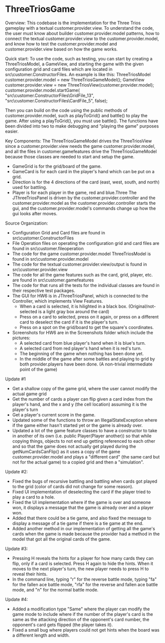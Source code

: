 # ThreeTriosGame

Overview:
This codebase is the implementation for the Three Trios gameplay with a textual customer.provider.view. To understand the code, the user must know about builder customer.provider.model patterns, how to connect the textual customer.provider.view to the customer.provider.model, and know how to test the customer.provider.model and customer.provider.view based on how the game works.

Quick start:
To use the code, such as testing, you can start by creating a ThreeTriosModel, a GameView, and starting the game with the given configuration grid and card files which are located in src\\customer.ConstructorFiles. 
An example is like this:
ThreeTriosModel customer.provider.model = new ThreeTriosGameModel();
    GameView customer.provider.view = new ThreeTriosView(customer.provider.model);
    customer.provider.model.startGame(
            "src\\customer.ConstructorFiles\\GridFile_13",
            "src\\customer.ConstructorFiles\\CardFile_5",
            false);

Then you can build on the code using the public methods of customer.provider.model, such as playToGrid() and battle() to play the game. After using a playToGrid(), you must use battle(). The functions have been divided into two to make debugging and "playing the game" purposes easier.


Key Components:
The ThreeTriosGameModel drives the ThreeTriosView since a customer.provider.view needs the game customer.provider.model,
 and all the files in customer.gamefeatures drive the ThreeTriosGameModel because those classes are needed to start and setup the game.
- GameGrid is for the grid/board of the game.
- GameCard is for each card in the player's hand which can be put on a grid.
- Direction is for the 4 directions of the card (east, west, south, and north) used for battling.
- Player is for each player in the game, red and blue.Three
  The JThreeTriosPanel is driven by the customer.provider.controller and the
  customer.provider.model as the customer.provider.controller starts the gui, and the customer.provider.model's commands
  change up how the gui looks after moves.


Source Organization:
- Configuration Grid and Card files are found in src\\customer.ConstructorFiles
- File Operation files on operating the configuration grid and card files are found in src\\customer.fileoperation
- The code for the game customer.provider.model ThreeTriosModel is found in src\\customer.provider.model
- The code for the textual customer.provider.view/output is found in src\\customer.provider.view
- The code for all the game features such as the card, grid, player, etc. are found in src\\customer.gamefeatures
- The code for that runs all the tests for the individual classes are found in their respective test packages.
- The GUI for HW6 is in JThreeTriosPanel, which is connected to the Controller, which implements View Features.
    - When a card is selected, it is hilighted in a black box. (Original/not-selected is a light gray box around the card)
    - Press on a card to selected, press on it again, or press on a different card to deselect the card if it is the
    player's turn.
    - Press on a spot on the grid/board to get the square's coordinates.
- Screenshots for HW6 are in the Screenshots folder which include the pictures:
    - A selected card from blue player's hand when it is blue's turn.
    - A selected card from red player's hand when it is red's turn.
    - The beginning of the game when nothing has been done yet.
    - In the middle of the game after some battles and playing to grid by both provider.players have been done.
    (A non-trivial intermediate point of the game)


Update #1
- Get a shallow copy of the game grid, where the user cannot modify the actual game grid
- Get the number of cards a player can flip given a card index from the player's hand,
  and the x and y (the cell location) assuming it is the player's turn
- Get a player's current score in the game.
- Updated some of the functions to throw an IllegalStateException where if the game either hasn't started yet
  or the game is already over.
- Updated a lot of the game feature classes to have a constructor to take in another of its own (i.e. public Player(Player another))
  so that while copying things, objects to not end up getting referenced to each other and so that the game
  does not actually get played during the
  getNumCardsCanFlip() as it uses a copy of the game customer.provider.model and plays a "different card"
  (the same card but not for the actual game) to a copied grid and then a "simulation".

Update #2:
- Fixed the bugs of recursive battling and battling when cards got played to the grid
  (color of cards did not change for some reason).
- Fixed UI implementation of deselecting the card if the player tried to play a card to a hole.
- Fixed the UI implementation where if the game is over and someone won, it displays a message that the game is already
  over and a player won.
- Added that there could be a tie game, and also fixed the message to display a message of a tie game if there is a tie
  game at the end.
- Added another method in our implementation of getting all the game's cards when the game is made because the provider
  had a method in the model that got all the original cards of the game.

Update #3:
- Pressing H reveals the hints for a player for how many cards they can flip, only if a card is selected. Press H again to hide the hints. When it moves to the next player's turn, the new player needs to press H to reveal their hints.
- In the command line, typing "r" for the reverse battle mode, typing "fa" for the fallen ace battle mode, "rfa" for the reverse and fallen ace battle mode, and "n" for the normal battle mode.

Update #4:
- Added a modification type "Same" where the player can modify the game mode to include where if the number of the player's card is the same as the
  attacking direction of the opponent's card number, the opponent's card gets flipped (the player takes it).
- Fixed a small bug where players could not get hints when the board was a different length and width.
